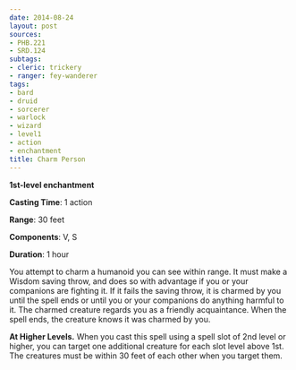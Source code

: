 ```yaml
---
date: 2014-08-24
layout: post
sources:
- PHB.221
- SRD.124
subtags:
- cleric: trickery
- ranger: fey-wanderer
tags:
- bard
- druid
- sorcerer
- warlock
- wizard
- level1
- action
- enchantment
title: Charm Person
---
```


**1st-level enchantment**

**Casting Time**: 1 action

**Range**: 30 feet

**Components**: V, S

**Duration**: 1 hour

You attempt to charm a humanoid you can see within range. It must make a Wisdom saving throw, and does so with advantage if you or your companions are fighting it. If it fails the saving throw, it is charmed by you until the spell ends or until you or your companions do anything harmful to it. The charmed creature regards you as a friendly acquaintance. When the spell ends, the creature knows it was charmed by you.

**At Higher Levels.** When you cast this spell using a spell slot of 2nd level or higher, you can target one additional creature for each slot level above 1st. The creatures must be within 30 feet of each other when you target them.
